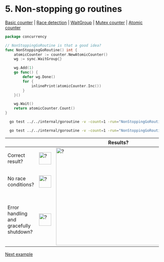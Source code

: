 # 5. Non-stopping go routines

[Basic counter](counter/basic.md) | [Race detection](race/race.md) | [WaitGroup](../../internal/buildingblocks/sync/waitgroup/README.md) | [Mutex counter](counter/mutex.md) | [Atomic counter](counter/atomic.md)

```go
package concurrency

// NonStoppingGoRoutine is that a good idea?
func NonStoppingGoRoutine() int {
	atomicCounter := counter.NewAtomicCounter()
	wg := sync.WaitGroup{}

	wg.Add(1)
	go func() {
		defer wg.Done()
		for {
			inlinePrint(atomicCounter.Inc())
		}
	}()

	wg.Wait()
	return atomicCounter.Count()
}
```

```bash
  go test ../../internal/goroutine -v -count=1 -run="NonStoppingGoRoutine$" 
```

```bash
  go test ../../internal/goroutine -v -count=1 -run="NonStoppingGoRoutine$" -race 
```

<table>
<thead> 
  <tr> 
    <th colspan="3">Results?</th> 
  </tr>
</thead>
<tbody>
  <tr>
    <td>Correct result?</td>
    <td><img height="40" src="../images/no.png" width="40" alt="?"/></td>
    <td rowspan="3"><img height="320" src="https://media.giphy.com/media/lTrbUqQJCif7NfbXoo/giphy.gif" width="568" alt="?"/></td>
  </tr> 
  <tr>
    <td>No race conditions?</td>
    <td><img height="40" src="../images/yes.png" width="40" alt="?"/></td> 
  </tr>
  <tr>
    <td>Error handling and gracefully shutdown?</td>
    <td><img height="40" src="../images/no.png" width="40" alt="?"/></td>
  </tr>
</tbody>
</table> 

[Next example](example_6.md)
